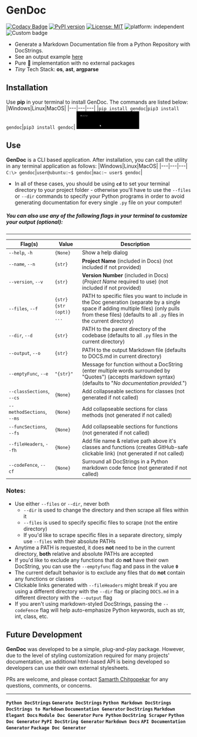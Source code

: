# GenDoc

[![Codacy Badge](https://app.codacy.com/project/badge/Grade/fe0fd43e86524234bf0baf11e1061511)](https://www.codacy.com?utm_source=github.com&amp;utm_medium=referral&amp;utm_content=http-samc/GenDoc&amp;utm_campaign=Badge_Grade) [![PyPI version](https://badge.fury.io/py/GenDoc.svg)](https://badge.fury.io/py/GenDoc) [![License: MIT](https://img.shields.io/badge/License-MIT-yellow.svg)](https://opensource.org/licenses/MIT) ![platform: independent](https://img.shields.io/endpoint?url=https%3A%2F%2Fapi.jsonbin.io%2Fb%2F6042e0a7121bf907dd96fa4a%2F13) ![Custom badge](https://img.shields.io/endpoint?url=https%3A%2F%2Fapi.jsonbin.io%2Fb%2F6042e0a7121bf907dd96fa4a%2F14)

 - Generate a Markdown Documentation file from a Python Repository with DocStrings.
 - See an output example [here](/DOCS.md)
 - Pure 🐍 implementation with no external packages
 - *Tiny* Tech Stack: **os**, **ast**, **argparse**

## Installation
Use **pip** in your terminal to install GenDoc. The commands are listed below:
|Windows|Linux|MacOS|
|---|---|---|
|`pip install gendoc`|`pip3 install gendoc`|`pip3 install gendoc`|
<img src="/GenDoc_Install.gif">
## Use
**GenDoc** is a CLI based application. After installation, you can call the utility in any terminal application as follows:
|Windows|Linux|MacOS|
|---|---|---|
`C:\> gendoc`|`user@ubuntu:~$ gendoc`|`mac:~ user$ gendoc`|
- In all of these cases, you should be using **`cd`** to set your terminal directory to your project folder - otherwise you'll have to use the `--files` or `--dir` commands to specify your Python programs in order to avoid generating documentation for every single `.py` file on your computer!

##### You can also use any of the following flags in your terminal to customize your output (optional):

---
|Flag(s)|Value|Description|
|  ---  |  ---  | --- |
|`--help`, `-h`|`{None}`|Show a help dialog|
|`--name`, `--n`|`{str}`|**Project Name** (included in Docs) (not included if not provided)|
|`--version`, `--v`|`{str}`|**Version Number** (included in Docs) (_Project Name_ required to use) (not included if not provided)|
|`--files`, `--f`|`{str} {str (opt)} ...`|PATH to specific files you want to include in the Doc generation (separate by a single space if adding multiple files) (only pulls from these files) (defaults to all `.py` files in the current directory)|
|`--dir`, `--d`|`{str}`|PATH to the parent directory of the codebase (defaults to all `.py` files in the current directory)|
|`--output`, `--o`|`{str}`|PATH to the output Markdown file (defaults to DOCS.md in current directory)|
|`--emptyFunc`, `--e`|`"{str}"`|Message for function without a DocString (enter multiple words surrounded by "Quotes") (accepts markdown syntax) (defaults to "*No documentation provided.*")|
|`--classSections`, `--cs`|`{None}`|Add collapseable sections for classes (not generated if not called)|
|`--methodSections`, `--ms`|`{None}`|Add collapseable sections for class methods (not generated if not called)|
|`--funcSections`, `--fs`|`{None}`|Add collapseable sections for functions (not generated if not called)|
|`--fileHeaders`, `--fh`|`{None}`|Add file name & relative path above it's classes and functions (creates GitHub-safe clickable link) (not generated if not called)|
|`--codeFence`, `--cf`|`{None}`|Surround all DocStrings in a Python markdown code fence (not generated if not called)|
### Notes:
- Use either `--files` or `--dir`, never both
  - `--dir` is used to change the directory and then scrape all files within it
  - `--files` is used to specify specific files to scrape (not the entire directory)
  - If you'd like to scrape specific files in a separate directory, simply use `--files` with their absolute PATHs
- Anytime a PATH is requested, it does **not** need to be in the current directory, **both** relative and absolute PATHs are accepted
- If you'd like to exclude any functions that do **not** have their own DocString, you can use the `--emptyfunc` flag and pass in the value **`0`**
- The current default behavior is to exclude any files that do **not** contain any functions or classes
- Clickable links generated with `--fileHeaders` might break if you are using a different directory with the `--dir` flag or placing `DOCS.md` in a different directory with the `--output` flag
- If you aren't using markdown-styled DocStrings, passing the `--codeFence` flag will help auto-emphasize Python keywords, such as str, int, class, etc.

## Future Development
**GenDoc** was developed to be a simple, plug-and-play package. However, due to the level of styling customization required for many projects' documentation, an additional html-based API is being developed so developers can use their own external stylesheets.

PRs are welcome, and please contact [Samarth Chitgopekar](mailto:sam@chitgopekar.tech) for any questions, comments, or concerns.

---
**`Python DocStrings` `Generate DocStrings` `Python Markdown DocStrings` `DocStrings to Markdown` `Documentation Generator` `DocStrings` `Markdown Elegant Docs` `Module Doc Generator` `Pure Python` `DocString Scraper` `Python Doc Generator` `PyPI DocString Generator` `Markdown Docs` `API Documentation Generator` `Package Doc Generator`**